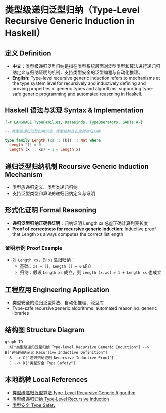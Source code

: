 # 类型级递归泛型归纳（Type-Level Recursive Generic Induction in Haskell）

## 定义 Definition

- **中文**：类型级递归泛型归纳是指在类型系统层面对泛型类型和算法进行递归归纳定义与归纳证明的机制，支持类型安全的泛型编程与自动化推理。
- **English**: Type-level recursive generic induction refers to mechanisms at the type system level for recursively and inductively defining and proving properties of generic types and algorithms, supporting type-safe generic programming and automated reasoning in Haskell.

## Haskell 语法与实现 Syntax & Implementation

```haskell
{-# LANGUAGE TypeFamilies, DataKinds, TypeOperators, GADTs #-}

-- 类型级递归泛型归纳示例：类型级列表长度的递归归纳

type family Length (xs :: [k]) :: Nat where
  Length '[] = 0
  Length (x ': xs) = 1 + Length xs
```

## 递归泛型归纳机制 Recursive Generic Induction Mechanism

- 类型族递归定义、类型类递归归纳
- 支持泛型类型和算法的递归归纳定义与证明

## 形式化证明 Formal Reasoning

- **递归泛型归纳正确性证明**：归纳证明 Length xs 总能正确计算列表长度
- **Proof of correctness for recursive generic induction**: Inductive proof that Length xs always computes the correct list length

### 证明示例 Proof Example

- 对 `Length xs`，对 `xs` 递归归纳：
  - 基础：`xs = []`，`Length [] = 0` 成立
  - 归纳：假设 `Length xs` 成立，则 `Length (x:xs) = 1 + Length xs` 也成立

## 工程应用 Engineering Application

- 类型安全的递归泛型算法、自动化推理、泛型库
- Type-safe recursive generic algorithms, automated reasoning, generic libraries

## 结构图 Structure Diagram

```mermaid
graph TD
  A["类型级递归泛型归纳 Type-level Recursive Generic Induction"] --> B["递归归纳定义 Recursive Inductive Definition"]
  B --> C["递归归纳证明 Recursive Inductive Proof"]
  C --> D["类型安全 Type Safety"]
```

## 本地跳转 Local References

- [类型级递归泛型算法 Type-Level Recursive Generic Algorithm](../72-Type-Level-Recursive-Generic-Algorithm/01-Type-Level-Recursive-Generic-Algorithm-in-Haskell.md)
- [类型级递归归纳 Type-Level Recursive Induction](../61-Type-Level-Recursive-Induction/01-Type-Level-Recursive-Induction-in-Haskell.md)
- [类型安全 Type Safety](../14-Type-Safety/01-Type-Safety-in-Haskell.md)
